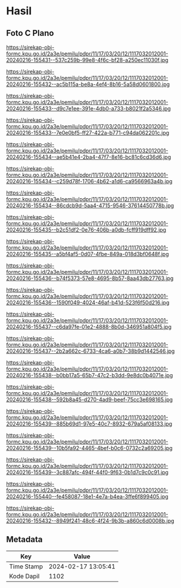 # Hasil

## Foto C Plano

https://sirekap-obj-formc.kpu.go.id/2a3e/pemilu/pdpr/11/17/03/20/12/1117032012001-20240216-155431--537c259b-99e8-4f6c-bf28-a250ec11030f.jpg

https://sirekap-obj-formc.kpu.go.id/2a3e/pemilu/pdpr/11/17/03/20/12/1117032012001-20240216-155432--ac5b115a-be8a-4ef4-8b16-5a58d0601800.jpg

https://sirekap-obj-formc.kpu.go.id/2a3e/pemilu/pdpr/11/17/03/20/12/1117032012001-20240216-155433--d9c7e1ee-391e-4db0-a733-b8021f2a5346.jpg

https://sirekap-obj-formc.kpu.go.id/2a3e/pemilu/pdpr/11/17/03/20/12/1117032012001-20240216-155433--7e0e0bf5-ff27-422a-b771-c94da062201c.jpg

https://sirekap-obj-formc.kpu.go.id/2a3e/pemilu/pdpr/11/17/03/20/12/1117032012001-20240216-155434--ae5b41e4-2ba4-47f7-8e16-bc81c6cd36d6.jpg

https://sirekap-obj-formc.kpu.go.id/2a3e/pemilu/pdpr/11/17/03/20/12/1117032012001-20240216-155434--c259d78f-1706-4b62-a1d6-ca9566963a4b.jpg

https://sirekap-obj-formc.kpu.go.id/2a3e/pemilu/pdpr/11/17/03/20/12/1117032012001-20240216-155434--86cdcb9d-5aa4-4715-9546-37614450778b.jpg

https://sirekap-obj-formc.kpu.go.id/2a3e/pemilu/pdpr/11/17/03/20/12/1117032012001-20240216-155435--b2c51df2-0e76-406b-a0db-fcff919dff92.jpg

https://sirekap-obj-formc.kpu.go.id/2a3e/pemilu/pdpr/11/17/03/20/12/1117032012001-20240216-155435--a5bf4af5-0d07-4fbe-849a-018d3bf0648f.jpg

https://sirekap-obj-formc.kpu.go.id/2a3e/pemilu/pdpr/11/17/03/20/12/1117032012001-20240216-155436--b74f5373-57e8-4695-8b57-8aa43db27763.jpg

https://sirekap-obj-formc.kpu.go.id/2a3e/pemilu/pdpr/11/17/03/20/12/1117032012001-20240216-155436--1590f049-4024-46af-b41d-523f6f50d216.jpg

https://sirekap-obj-formc.kpu.go.id/2a3e/pemilu/pdpr/11/17/03/20/12/1117032012001-20240216-155437--c6da97fe-01e2-4888-8b0d-346951a804f5.jpg

https://sirekap-obj-formc.kpu.go.id/2a3e/pemilu/pdpr/11/17/03/20/12/1117032012001-20240216-155437--2b2a662c-6733-4ca6-a0b7-38b9d1442546.jpg

https://sirekap-obj-formc.kpu.go.id/2a3e/pemilu/pdpr/11/17/03/20/12/1117032012001-20240216-155438--b0bb17a5-65b7-47c2-b3dd-9e8dc0b4071e.jpg

https://sirekap-obj-formc.kpu.go.id/2a3e/pemilu/pdpr/11/17/03/20/12/1117032012001-20240216-155438--592b8a45-d270-4ad9-beef-75cc3e698165.jpg

https://sirekap-obj-formc.kpu.go.id/2a3e/pemilu/pdpr/11/17/03/20/12/1117032012001-20240216-155439--885b69d1-97e5-40c7-8932-679a5af08133.jpg

https://sirekap-obj-formc.kpu.go.id/2a3e/pemilu/pdpr/11/17/03/20/12/1117032012001-20240216-155439--10b5fa92-4465-4bef-b0c6-0732c2a69205.jpg

https://sirekap-obj-formc.kpu.go.id/2a3e/pemilu/pdpr/11/17/03/20/12/1117032012001-20240216-155439--3c887afc-494f-44f0-9f63-0b1d7c9c0c91.jpg

https://sirekap-obj-formc.kpu.go.id/2a3e/pemilu/pdpr/11/17/03/20/12/1117032012001-20240216-155440--fe458087-18e1-4e7a-b4ea-3ffe6f899405.jpg

https://sirekap-obj-formc.kpu.go.id/2a3e/pemilu/pdpr/11/17/03/20/12/1117032012001-20240216-155432--8949f241-48c6-4f24-9b3b-a860c6d0008b.jpg


## Metadata

| Key        | Value               |
| ---------- | ------------------- |
| Time Stamp | 2024-02-17 13:05:41 |
| Kode Dapil | 1102                |




